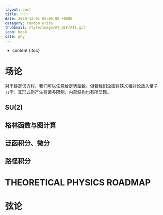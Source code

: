 ```yaml
---
layout: post
title: ✨✨✨
date: 2020-12-01 00:00:00 +0800
category: random write
thumbnail: style/image/AT_GIF/AT1.gif
icon: book
cate: phy
---
```


* content
{:toc}



# 场论

对于薛定谔方程，我们可以任意给定势函数。但若我们企图将狭义相对论放入量子力学，其形式则产生有诸多限制，内部结构也有所显现。

## SU(2)

## 格林函数与图计算


## 泛函积分、微分



## 路径积分




# THEORETICAL PHYSICS ROADMAP



# 弦论



